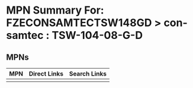 



# MPN Summary For: FZECONSAMTECTSW148GD > con-samtec : TSW-104-08-G-D

## MPNs
  

|MPN|Direct Links|Search Links|
| :--- | :--- | :--- |
||||
